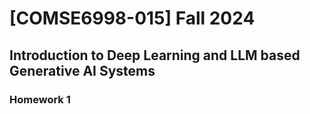 # [COMSE6998-015] Fall 2024

## Introduction to Deep Learning and LLM based Generative AI Systems

### Homework 1
